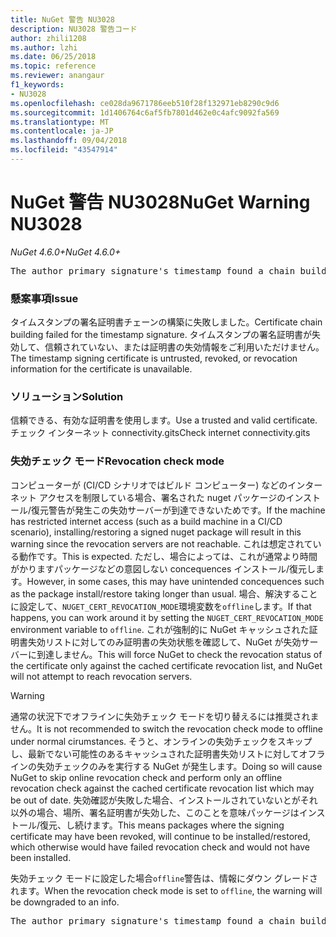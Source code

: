 ```yaml
---
title: NuGet 警告 NU3028
description: NU3028 警告コード
author: zhili1208
ms.author: lzhi
ms.date: 06/25/2018
ms.topic: reference
ms.reviewer: anangaur
f1_keywords:
- NU3028
ms.openlocfilehash: ce028da9671786eeb510f28f132971eb8290c9d6
ms.sourcegitcommit: 1d1406764c6af5fb7801d462e0c4afc9092fa569
ms.translationtype: MT
ms.contentlocale: ja-JP
ms.lasthandoff: 09/04/2018
ms.locfileid: "43547914"
---
```

# <a name="nuget-warning-nu3028"></a><span data-ttu-id="9e309-103">NuGet 警告 NU3028</span><span class="sxs-lookup"><span data-stu-id="9e309-103">NuGet Warning NU3028</span></span>

<span data-ttu-id="9e309-104">*NuGet 4.6.0+*</span><span class="sxs-lookup"><span data-stu-id="9e309-104">*NuGet 4.6.0+*</span></span>

<pre>The author primary signature's timestamp found a chain building issue: The revocation function was unable to check revocation because the revocation server could not be reached. For more information, visit https://aka.ms/certificateRevocationMode</pre>

### <a name="issue"></a><span data-ttu-id="9e309-105">懸案事項</span><span class="sxs-lookup"><span data-stu-id="9e309-105">Issue</span></span>
<span data-ttu-id="9e309-106">タイムスタンプの署名証明書チェーンの構築に失敗しました。</span><span class="sxs-lookup"><span data-stu-id="9e309-106">Certificate chain building failed for the timestamp signature.</span></span> <span data-ttu-id="9e309-107">タイムスタンプの署名証明書が失効して、信頼されていない、または証明書の失効情報をご利用いただけません。</span><span class="sxs-lookup"><span data-stu-id="9e309-107">The timestamp signing certificate is untrusted, revoked, or revocation information for the certificate is unavailable.</span></span>

### <a name="solution"></a><span data-ttu-id="9e309-108">ソリューション</span><span class="sxs-lookup"><span data-stu-id="9e309-108">Solution</span></span>
<span data-ttu-id="9e309-109">信頼できる、有効な証明書を使用します。</span><span class="sxs-lookup"><span data-stu-id="9e309-109">Use a trusted and valid certificate.</span></span> <span data-ttu-id="9e309-110">チェック インターネット connectivity.gits</span><span class="sxs-lookup"><span data-stu-id="9e309-110">Check internet connectivity.gits</span></span>

### <a name="revocation-check-mode"></a><span data-ttu-id="9e309-111">失効チェック モード</span><span class="sxs-lookup"><span data-stu-id="9e309-111">Revocation check mode</span></span>
<span data-ttu-id="9e309-112">コンピューターが (CI/CD シナリオではビルド コンピューター) などのインターネット アクセスを制限している場合、署名された nuget パッケージのインストール/復元警告が発生この失効サーバーが到達できないためです。</span><span class="sxs-lookup"><span data-stu-id="9e309-112">If the machine has restricted internet access (such as a build machine in a CI/CD scenario), installing/restoring a signed nuget package will result in this warning since the revocation servers are not reachable.</span></span> <span data-ttu-id="9e309-113">これは想定されている動作です。</span><span class="sxs-lookup"><span data-stu-id="9e309-113">This is expected.</span></span>
<span data-ttu-id="9e309-114">ただし、場合によっては、これが通常より時間がかりますパッケージなどの意図しない concequences インストール/復元します。</span><span class="sxs-lookup"><span data-stu-id="9e309-114">However, in some cases, this may have unintended concequences such as the package install/restore taking longer than usual.</span></span> <span data-ttu-id="9e309-115">場合、解決することに設定して、`NUGET_CERT_REVOCATION_MODE`環境変数を`offline`します。</span><span class="sxs-lookup"><span data-stu-id="9e309-115">If that happens, you can work around it by setting the `NUGET_CERT_REVOCATION_MODE` environment variable to `offline`.</span></span> <span data-ttu-id="9e309-116">これが強制的に NuGet キャッシュされた証明書失効リストに対してのみ証明書の失効状態を確認して、NuGet が失効サーバーに到達しません。</span><span class="sxs-lookup"><span data-stu-id="9e309-116">This will force NuGet to check the revocation status of the certificate only against the cached certificate revocation list, and NuGet will not attempt to reach revocation servers.</span></span>

> [!Warning]
> <span data-ttu-id="9e309-117">通常の状況下でオフラインに失効チェック モードを切り替えるには推奨されません。</span><span class="sxs-lookup"><span data-stu-id="9e309-117">It is not recommended to switch the revocation check mode to offline under normal cirumstances.</span></span> <span data-ttu-id="9e309-118">そうと、オンラインの失効チェックをスキップし、最新でない可能性のあるキャッシュされた証明書失効リストに対してオフラインの失効チェックのみを実行する NuGet が発生します。</span><span class="sxs-lookup"><span data-stu-id="9e309-118">Doing so will cause NuGet to skip online revocation check and perform only an offline revocation check against the cached certificate revocation list which may be out of date.</span></span> <span data-ttu-id="9e309-119">失効確認が失敗した場合、インストールされていないとがそれ以外の場合、場所、署名証明書が失効した、このことを意味パッケージはインストール/復元、し続けます。</span><span class="sxs-lookup"><span data-stu-id="9e309-119">This means packages where the signing certificate may have been revoked, will continue to be installed/restored, which otherwise would have failed revocation check and would not have been installed.</span></span>

<span data-ttu-id="9e309-120">失効チェック モードに設定した場合`offline`警告は、情報にダウン グレードされます。</span><span class="sxs-lookup"><span data-stu-id="9e309-120">When the revocation check mode is set to `offline`, the warning will be downgraded to an info.</span></span>

<pre>The author primary signature's timestamp found a chain building issue: The revocation function was unable to check revocation because the certificate is not available in the cached certificate revocation list and NUGET_CERT_REVOCATION_MODE environment variable has been set to offline. For more information, visit https://aka.ms/certificateRevocationMode.</pre>
